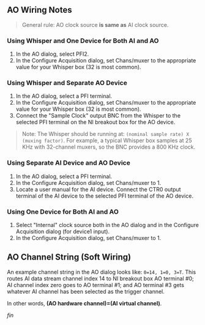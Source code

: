 ## AO Wiring Notes

>General rule: AO clock source **is same as** AI clock source.

### Using Whisper and One Device for Both AI and AO

1. In the AO dialog, select PFI2.
2. In the Configure Acquisition dialog, set Chans/muxer to the appropriate
value for your Whisper box (32 is most common).

### Using Whisper and Separate AO Device

1. In the AO dialog, select a PFI terminal.
2. In the Configure Acquisition dialog, set Chans/muxer to the appropriate
value for your Whisper box (32 is most common).
3. Connect the "Sample Clock" output BNC from the Whisper to the selected
PFI terminal on the NI breakout box for the AO device.

>Note: The Whisper should be running at: `(nominal sample rate)
X (muxing factor)`. For example, a typical Whisper box samples at 25 KHz
with 32-channel muxers, so the BNC provides a 800 KHz clock.

### Using Separate AI Device and AO Device

1. In the AO dialog, select a PFI terminal.
2. In the Configure Acquisition dialog, set Chans/muxer to 1.
3. Locate a user manual for the AI device. Connect the CTR0 output terminal
of the AI device to the selected PFI terminal of the AO device.

### Using One Device for Both AI and AO

1. Select "Internal" clock source both in the AO dialog and in the
Configure Acquisition dialog (for device1 input).
2. In the Configure Acquisition dialog, set Chans/muxer to 1.

## AO Channel String (Soft Wiring)

An example channel string in the AO dialog looks like: `0=14, 1=0, 3=T`.
This routes AI data stream channel index 14 to NI breakout box AO terminal
#0; AI channel index zero goes to AO terminal #1; and AO terminal #3
gets whatever AI channel has been selected as the trigger channel.

In other words, **(AO hardware channel)=(AI virtual channel)**.


_fin_


